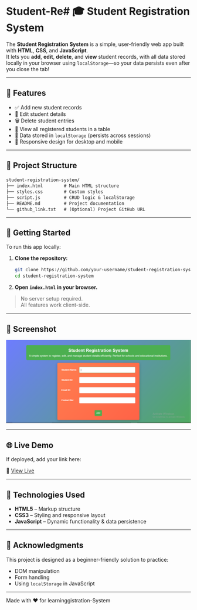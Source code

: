 ﻿# Student-Re# 🎓 Student Registration System

The **Student Registration System** is a simple, user-friendly web app built with **HTML**, **CSS**, and **JavaScript**.  
It lets you **add**, **edit**, **delete**, and **view** student records, with all data stored locally in your browser using `localStorage`—so your data persists even after you close the tab!

---

## 📌 Features

- ✅ Add new student records
- 📝 Edit student details
- 🗑️ Delete student entries
- 📄 View all registered students in a table
- 💾 Data stored in `localStorage` (persists across sessions)
- 📱 Responsive design for desktop and mobile

---

## 📂 Project Structure

```
student-registration-system/
├── index.html        # Main HTML structure
├── styles.css        # Custom styles
├── script.js         # CRUD logic & localStorage
├── README.md         # Project documentation
└── github_link.txt   # (Optional) Project GitHub URL
```

---

## 🚀 Getting Started

To run this app locally:

1. **Clone the repository:**
   ```bash
   git clone https://github.com/your-username/student-registration-system.git
   cd student-registration-system
   ```

2. **Open `index.html` in your browser.**

> No server setup required.  
> All features work client-side.

---

## 📸 Screenshot

<!-- Optional: Add a screenshot below -->
![Student Registration System Screenshot](./screenshot.png)

---

## 🌐 Live Demo

If deployed, add your link here:

🔗 [View Live](https://your-live-demo-link.com)

---

## 📘 Technologies Used

- **HTML5** – Markup structure
- **CSS3** – Styling and responsive layout
- **JavaScript** – Dynamic functionality & data persistence

---

## 🙌 Acknowledgments

This project is designed as a beginner-friendly solution to practice:

- DOM manipulation
- Form handling
- Using `localStorage` in JavaScript

---

Made with ❤️ for learninggistration-System
